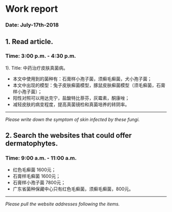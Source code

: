# Work report
### Date: July-17th-2018
## 1. Read article.
### Time: 3:00 p.m. - 4:30 p.m.
1). Title: 中药治疗皮肤真菌病。  
  * 本文中使用到的菌种有：石膏样小孢子菌，须癣毛癣菌，犬小孢子菌；
  * 本文中出现的模型：兔子皮肤癣菌模型，豚鼠皮肤癣菌模型（须毛癣菌，石膏样小孢子菌）；
  * 阳性对照可以用达克宁，盐酸特比萘芬，灰霉素，酮康唑；
  * 减轻皮肤的病变程度，提高真菌镜检和真菌培养的转阴率。  
***  
_Please write down the symptom of skin infected by these fungi._

## 2. Search the websites that could offer dermatophytes.
### Time: 9:00 a.m. - 11:00 a.m.
   * 红色毛癣菌 1600元；  
   * 石膏样毛癣菌 1600元；  
   * 石膏样小孢子菌 7800元；
   * 广东省菌种保藏中心只有红色毛癣菌，须癣毛癣菌，800元。  
***
_Please pull the website addresses following the items._

